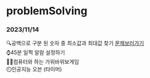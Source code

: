 # problemSolving

### 2023/11/14
🔍공백으로 구분 된 숫자 중 최소값과 최대값 찾기
[문제보러가기](https://school.programmers.co.kr/learn/courses/30/lessons/12939)
<br> 
⌚45분 일찍 알람 설정하기
<br>
✊🏻컴퓨터와 하는 가위바위보게임
<br>
⏲️인공지능 오븐 (타이머)
